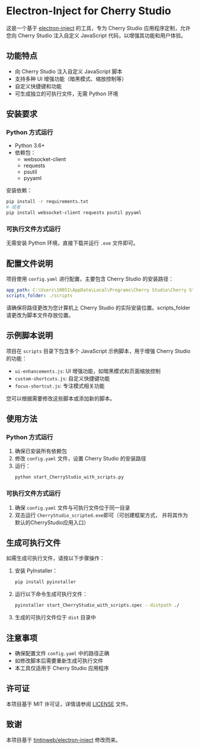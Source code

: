 # Electron-Inject for Cherry Studio

这是一个基于 [electron-inject](https://github.com/tintinweb/electron-inject) 的工具，专为 Cherry Studio 应用程序定制，允许您向 Cherry Studio 注入自定义 JavaScript 代码，以增强其功能和用户体验。

## 功能特点

- 向 Cherry Studio 注入自定义 JavaScript 脚本
- 支持多种 UI 增强功能（暗黑模式、缩放控制等）
- 自定义快捷键和功能
- 可生成独立的可执行文件，无需 Python 环境

## 安装要求

### Python 方式运行

- Python 3.6+
- 依赖包：
  - websocket-client
  - requests
  - psutil
  - pyyaml

安装依赖：
```bash
pip install -r requirements.txt
# 或者
pip install websocket-client requests psutil pyyaml
```

### 可执行文件方式运行

无需安装 Python 环境，直接下载并运行 `.exe` 文件即可。

## 配置文件说明

项目使用 `config.yaml` 进行配置，主要包含 Cherry Studio 的安装路径：

```yaml
app_path: C:\Users\10051\AppData\Local\Programs\Cherry Studio\Cherry Studio.exe
scripts_folder: ./scripts
```

请确保将路径更改为您计算机上 Cherry Studio 的实际安装位置。scripts_folder请更改为脚本文件存放位置。

## 示例脚本说明

项目在 `scripts` 目录下包含多个 JavaScript 示例脚本，用于增强 Cherry Studio 的功能：

- `ui-enhancements.js`: UI 增强功能，如暗黑模式和页面缩放控制
- `custom-shortcuts.js`: 自定义快捷键功能
- `focus-shortcut.js`: 专注模式相关功能

您可以根据需要修改这些脚本或添加新的脚本。

## 使用方法

### Python 方式运行

1. 确保已安装所有依赖包
2. 修改 `config.yaml` 文件，设置 Cherry Studio 的安装路径
3. 运行：
   ```bash
   python start_CherryStudio_with_scripts.py
   ```

### 可执行文件方式运行

1. 确保 `config.yaml` 文件与可执行文件位于同一目录
2. 双击运行 `CherryStudio_scripted.exe`即可（可创建框架方式， 并将其作为默认的CherryStudio应用入口）

## 生成可执行文件

如需生成可执行文件，请按以下步骤操作：

1. 安装 PyInstaller：
   ```bash
   pip install pyinstaller
   ```

2. 运行以下命令生成可执行文件：
   ```bash
   pyinstaller start_CherryStudio_with_scripts.spec --distpath ./  
   
   ```

3. 生成的可执行文件位于 `dist` 目录中

## 注意事项

- 确保配置文件 `config.yaml` 中的路径正确
- 如修改脚本后需要重新生成可执行文件
- 本工具仅适用于 Cherry Studio 应用程序

## 许可证

本项目基于 MIT 许可证，详情请参阅 [LICENSE](LICENSE) 文件。

## 致谢

本项目基于 [tintinweb/electron-inject](https://github.com/tintinweb/electron-inject) 修改而来。
